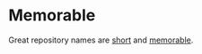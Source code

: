 # Memorable

Great repository names are [short](https://github.com/fribmendes/short) and
[memorable](https://github.com/fribmendes/memorable).
